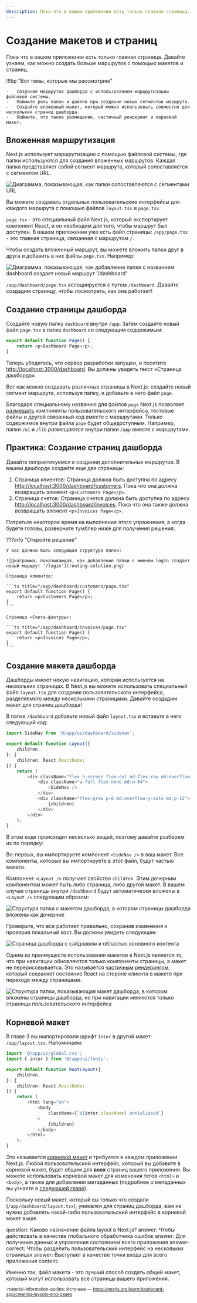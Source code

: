 ```yaml
---
description: Пока что в вашем приложении есть только главная страница. Давайте узнаем, как можно создать больше маршрутов с помощью макетов и страниц.
---
```


# Создание макетов и страниц

Пока что в вашем приложении есть только главная страница. Давайте узнаем, как можно создать больше маршрутов с помощью макетов и страниц.

!!!tip "Вот темы, которые мы рассмотрим"

    -   Создание маршрутов дашборда с использованием маршрутизации файловой системы.
    -   Поймите роль папок и файлов при создании новых сегментов маршрута.
    -   Создайте вложенный макет, который можно использовать совместно для нескольких страниц дашборда.
    -   Поймите, что такое размещение, частичный рендеринг и корневой макет.

## Вложенная маршрутизация

Next.js использует маршрутизацию с помощью файловой системы, где папки используются для создания вложенных маршрутов. Каждая папка представляет собой сегмент маршрута, который сопоставляется с сегментом URL.

![Диаграмма, показывающая, как папки сопоставляются с сегментами URL](folders-to-url-segments.png)

Вы можете создавать отдельные пользовательские интерфейсы для каждого маршрута с помощью файлов `layout.tsx` и `page.tsx`.

`page.tsx` - это специальный файл Next.js, который экспортирует компонент React, и он необходим для того, чтобы маршрут был доступен. В вашем приложении уже есть файл страницы: `/app/page.tsx` - это главная страница, связанная с маршрутом `/`.

Чтобы создать вложенный маршрут, вы можете вложить папки друг в друга и добавить в них файлы `page.tsx`. Например:

![Диаграмма, показывающая, как добавление папки с названием dashboard создает новый маршрут '/dashboard'](dashboard-route.png)

`/app/dashboard/page.tsx` ассоциируется с путем `/dashboard`. Давайте создадим страницу, чтобы посмотреть, как она работает!

## Создание страницы дашборда

Создайте новую папку `dashboard` внутри `/app`. Затем создайте новый файл `page.tsx` в папке `dashboard` со следующим содержимым:

```ts title="/app/dashboard/page.tsx"
export default function Page() {
    return <p>Dashboard Page</p>;
}
```

Теперь убедитесь, что сервер разработки запущен, и посетите <http://localhost:3000/dashboard>. Вы должны увидеть текст «Страница дашборда».

Вот как можно создавать различные страницы в Next.js: создайте новый сегмент маршрута, используя папку, и добавьте в него файл `page`.

Благодаря специальному названию для файлов `page` Next.js позволяет [размещать](https://nextjs.org/docs/app/building-your-application/routing#colocation) компоненты пользовательского интерфейса, тестовые файлы и другой связанный код вместе с маршрутами. Только содержимое внутри файла `page` будет общедоступным. Например, папки `/ui` и `/lib` _размещаются_ внутри папки `/app` вместе с маршрутами.

## Практика: Создание страниц дашборда

Давайте попрактикуемся в создании дополнительных маршрутов. В вашем дашборде создайте еще две страницы:

1.  Страница клиентов: Страница должна быть доступна по адресу <http://localhost:3000/dashboard/customers>. Пока что она должна возвращать элемент `<p>Customers Page</p>`.
2.  Страница счетов: Страница счетов должна быть доступна по адресу <http://localhost:3000/dashboard/invoices>. Пока что она также должна возвращать элемент `<p>Invoices Page</p>`.

Потратьте некоторое время на выполнение этого упражнения, а когда будете готовы, разверните тумблер ниже для получения решения:

???info "Откройте решение"

    У вас должна быть следующая структура папок:

    ![Диаграмма, показывающая, как добавление папки с именем login создает новый маршрут '/login'](routing-solution.png)

    Страница клиентов:

    ```ts title="/app/dashboard/customers/page.tsx"
    export default function Page() {
    	return <p>Customers Page</p>;
    }
    ```

    Страница «Счета-фактуры»:

    ```ts title="/app/dashboard/invoices/page.tsx"
    export default function Page() {
    	return <p>Invoices Page</p>;
    }
    ```

## Создание макета дашборда

Дашборды имеют некую навигацию, которая используется на нескольких страницах. В Next.js вы можете использовать специальный файл `layout.tsx` для создания пользовательского интерфейса, разделяемого между несколькими страницами. Давайте создадим макет для страниц дашборда!

В папке `/dashboard` добавьте новый файл `layout.tsx` и вставьте в него следующий код:

```ts title="/app/dashboard/layout.tsx"
import SideNav from '@/app/ui/dashboard/sidenav';

export default function Layout({
    children,
}: {
    children: React.ReactNode;
}) {
    return (
        <div className="flex h-screen flex-col md:flex-row md:overflow-hidden">
            <div className="w-full flex-none md:w-64">
                <SideNav />
            </div>
            <div className="flex-grow p-6 md:overflow-y-auto md:p-12">
                {children}
            </div>
        </div>
    );
}
```

В этом коде происходит несколько вещей, поэтому давайте разберем их по порядку:

Во-первых, вы импортируете компонент `<SideNav />` в ваш макет. Все компоненты, которые вы импортируете в этот файл, будут частью макета.

Компонент `<Layout />` получает свойство `children`. Этим дочерним компонентом может быть либо страница, либо другой макет. В вашем случае страницы внутри `/dashboard` будут автоматически вложены в `<Layout />` следующим образом:

![Структура папки с макетом дашборда, в котором страницы дашборда вложены как дочерние](shared-layout.png)

Проверьте, что все работает правильно, сохранив изменения и проверив локальный хост. Вы должны увидеть следующее:

![Страница дашборда с сайднавом и областью основного контента](shared-layout-page.png)

Одним из преимуществ использования макетов в Next.js является то, что при навигации обновляются только компоненты страницы, а макет не перерисовывается. Это называется [частичным рендерингом](https://nextjs.org/docs/app/building-your-application/routing/linking-and-navigating#4-partial-rendering), который сохраняет состояние React на стороне клиента в макете при переходе между страницами.

![Структура папки, показывающая макет дашборда, в котором вложены страницы дашборда, но при навигации меняются только страницы пользовательского интерфейса](partial-rendering-dashboard.png)

## Корневой макет

В главе 3 вы импортировали шрифт `Inter` в другой макет: `/app/layout.tsx`. Напоминаем:

```ts title="/app/layout.tsx"
import '@/app/ui/global.css';
import { inter } from '@/app/ui/fonts';

export default function RootLayout({
    children,
}: {
    children: React.ReactNode;
}) {
    return (
        <html lang="en">
            <body
                className={`${inter.className} antialiased`}
            >
                {children}
            </body>
        </html>
    );
}
```

Это называется [корневой макет](https://nextjs.org/docs/app/api-reference/file-conventions/layout#root-layouts) и требуется в каждом приложении Next.js. Любой пользовательский интерфейс, который вы добавите в корневой макет, будет общим для **всех** страниц вашего приложения. Вы можете использовать корневой макет для изменения тегов `<html>` и `<body>`, а также для добавления метаданных (подробнее о метаданных вы узнаете в [следующей главе](adding-metadata.md)).

Поскольку новый макет, который вы только что создали (`/app/dashboard/layout.tsx`), уникален для страниц дашборда, вам не нужно добавлять какой-либо пользовательский интерфейс в корневой макет выше.

<?quiz?>

question: Каково назначение файла layout в Next.js?
answer: Чтобы действовать в качестве глобального обработчика ошибок
answer: Для получения данных и управления состоянием всего приложения
answer-correct: Чтобы разделить пользовательский интерфейс на нескольких страницах
answer: Выступает в качестве точки входа для всего приложения
content:

<p>Именно так, файл макета - это лучший способ создать общий макет, который могут использовать все страницы вашего приложения.</p>
<?/quiz?>

<small>:material-information-outline: Источник &mdash; <https://nextjs.org/learn/dashboard-app/creating-layouts-and-pages></small>
